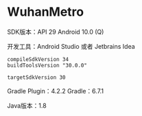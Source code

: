 # WuhanMetro

SDK版本：API 29 Android 10.0 (Q)

开发工具：Android Studio 或者 Jetbrains Idea

```
compileSdkVersion 34
buildToolsVersion "30.0.0"

targetSdkVersion 30
```

Gradle Plugin：4.2.2
Gradle：6.7.1

Java版本：1.8
